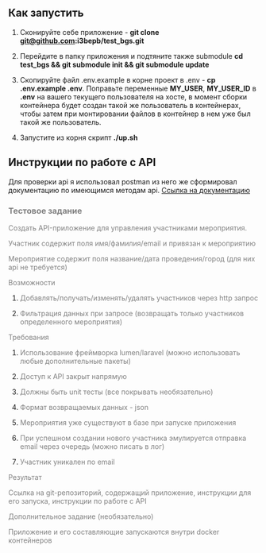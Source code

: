 ## Как запустить

1. Сконируйте себе приложение - **git clone git@github.com:i3bepb/test_bgs.git**

2. Перейдите в папку приложения и подтяните также submodule **cd test_bgs && git submodule init && git submodule update**

3. Скопируйте файл .env.example в корне проект в .env - **cp .env.example .env**. Поправьте переменные **MY_USER**, **MY_USER_ID** в **.env** на вашего текущего пользователя на хосте, в момент сборки контейнера будет создан такой же пользователь в контейнерах, чтобы затем при монтировании файлов в контейнер в нем уже был такой же пользователь.

4. Запустите из корня скрипт **./up.sh** 

## Инструкции по работе с API

Для проверки api я использовал postman из него же сформировал документацию по имеющимся методам api. [Ссылка на документацию](https://documenter.getpostman.com/view/6148437/T1DqfwEz) 

### <span style="color:gray">Тестовое задание</span>

<span style="color:gray">Создать API-приложение для управления участниками мероприятия.</span>

<span style="color:gray">Участник содержит поля имя/фамилия/email и привязан к мероприятию</span>

<span style="color:gray">Мероприятие содержит поля название/дата проведения/город (для них api не требуется)</span>

<span style="color:gray">Возможности</span>

1. <span style="color:gray">Добавлять/получать/изменять/удалять участников через http запрос</span>

2. <span style="color:gray">Фильтрация данных при запросе (возвращать только участников определенного мероприятия)</span>

<span style="color:gray">Требования</span>

1. <span style="color:gray">Использование фреймворка lumen/laravel (можно использовать любые дополнительные пакеты)</span>

2. <span style="color:gray">Доступ к API закрыт напрямую</span>

3. <span style="color:gray">Должны быть unit тесты (все покрывать необязательно)</span>

4. <span style="color:gray">Формат возвращаемых данных - json</span>

5. <span style="color:gray">Мероприятия уже существуют в базе при запуске приложения</span>

6. <span style="color:gray">При успешном создании нового участника эмулируется отправка email через очередь (можно писать в лог)</span>

7. <span style="color:gray">Участник уникален по email</span>

<span style="color:gray">Результат</span>

<span style="color:gray">Ссылка на git-репозиторий, содержащий приложение, инструкции для его запуска, инструкции по работе с API</span>

<span style="color:gray">Дополнительное задание (необязательно)</span>

<span style="color:gray">Приложение и его составляющие запускаются внутри docker контейнеров</span>
